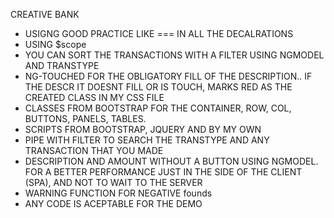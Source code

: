 CREATIVE BANK

* USIGNG GOOD PRACTICE LIKE === IN ALL THE DECALRATIONS
* USING $scope
* YOU CAN SORT THE TRANSACTIONS WITH A FILTER USING NGMODEL AND TRANSTYPE
* NG-TOUCHED FOR THE OBLIGATORY FILL OF THE DESCRIPTION.. IF THE DESCR IT DOESNT FILL OR IS TOUCH,
MARKS RED AS THE CREATED CLASS IN MY CSS FILE
* CLASSES FROM BOOTSTRAP FOR THE CONTAINER, ROW, COL, BUTTONS, PANELS, TABLES.
* SCRIPTS FROM BOOTSTRAP, JQUERY AND BY MY OWN
* PIPE WITH FILTER TO SEARCH THE TRANSTYPE AND ANY TRANSACTION THAT YOU MADE
* DESCRIPTION AND AMOUNT WITHOUT A BUTTON USING NGMODEL. FOR A BETTER PERFORMANCE JUST
IN THE SIDE OF THE CLIENT (SPA), AND NOT TO WAIT TO THE SERVER
* WARNING FUNCTION FOR NEGATIVE founds
* ANY CODE IS ACEPTABLE FOR THE DEMO
